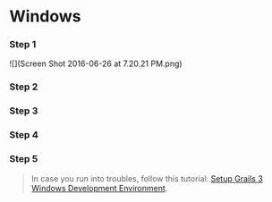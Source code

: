 # Windows
### Step 1
![](Screen Shot 2016-06-26 at 7.20.21 PM.png)

### Step 2


### Step 3


### Step 4


### Step 5



> In case you run into troubles, follow this tutorial: [Setup Grails 3 Windows Development Environment](http://grails.asia/grails-3-tutorial-setup-your-windows-development-environment).
